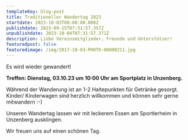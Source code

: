 ```yaml
---
templateKey: blog-post
title: Traditioneller Wandertag 2023
startdate: 2023-10-03T08:00:00.000Z
publishdate: 2023-09-15T07:31:57.357Z
unpublishdate: 2023-10-04T07:31:57.371Z
description: Liebe Vereinsmitglieder, Freunde und Unterstützer!
featuredpost: false
featuredimage: /img/2017-10-03-PHOTO-00000211.jpg
---
```

Es wird wieder gewandert!

**Treffen: Dienstag, 03.10.23 um 10:00 Uhr am Sportplatz in Unzenberg.**

Während der Wanderung ist an 1-2 Haltepunkten für Getränke gesorgt. Kinder/ Kinderwagen sind herzlich willkommen und können sehr gerne mitwandern :-)

Unseren Wandertag lassen wir mit leckerem Essen am Sportlerheim in Unzenberg  ausklingen.

Wir freuen uns auf einen schönen Tag.